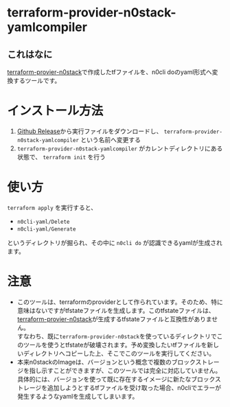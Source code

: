 # terraform-provider-n0stack-yamlcompiler

## これはなに

[terraform-provier-n0stack](https://github.com/onokatio/terraform-provider-n0stack)で作成したtfファイルを、n0cli doのyaml形式へ変換するツールです。

# インストール方法

1. [Github Release](https://github.com/onokatio/terraform-provider-n0stack-yamlcompiler/releases)から実行ファイルをダウンロードし、 `terraform-provider-n0stack-yamlcompiler` という名前へ変更する
2. `terraform-provider-n0stack-yamlcompiler` がカレントディレクトリにある状態で、 `terraform init` を行う

# 使い方

`terraform apply` を実行すると、

- `n0cli-yaml/Delete`
- `n0cli-yaml/Generate`

というディレクトリが掘られ、その中に `n0cli do` が認識できるyamlが生成されます。

# 注意

- このツールは、terraformのproviderとして作られています。そのため、特に意味はないですがtfstateファイルを生成します。このtfstateファイルは、[terraform-provier-n0stack](https://github.com/onokatio/terraform-provider-n0stack)が生成するtfstateファイルと互換性がありません。  
  すなわち、既に`terraform-provider-n0stack`を使っているディレクトリでこのツールを使うとtfstateが破壊されます。予め変換したいtfファイルを新しいディレクトリへコピーした上、そこでこのツールを実行してください。
- 本来n0stackのImageは、バージョンという概念で複数のブロックストレージを指し示すことができますが、このツールでは完全に対応していません。  
  具体的には、バージョンを使って既に存在するイメージに新たなブロックストレージを追加しようとするtfファイルを受け取った場合、n0cliでエラーが発生するようなyamlを生成してしまいます。
